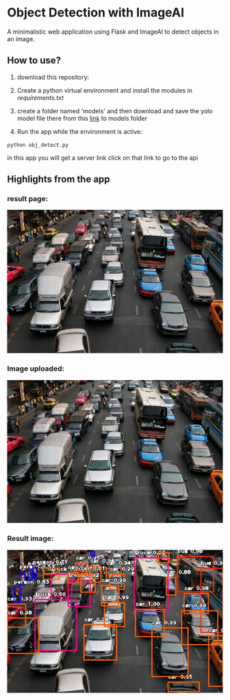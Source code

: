 # Object Detection with ImageAI
A minimalistic web application using Flask and ImageAI to detect objects in an image.

## How to use?
1. download this repository:

2. Create a python virtual environment and install the modules in _requirements.txt_

3. create a folder named 'models' and then download and save the yolo model file there from this [link](https://github.com/OlafenwaMoses/ImageAI/releases/download/1.0/yolo.h5) to models folder

3. Run the app while the environment is active:
```
python obj_detect.py
```
in this app you will get a server link click on that link to go to the api
## Highlights from the app
### result page:
![](static/images/traffic.jpg)



### Image uploaded:
![](static/images/traffic.jpg)



### Result image:
![](static/images/detected.jpg)


